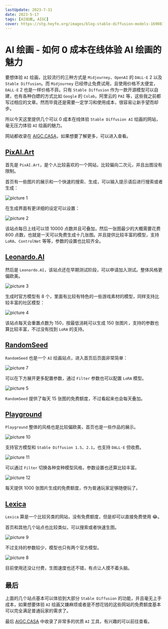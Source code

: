 ```yaml
---
lastUpdate: 2023-7-31
date: 2023-5-17
tags: [AI绘画, AIGC]
cover: https://stg.heyfe.org/images/blog-stable-diffusion-models-1690811336594.png
---
```


# AI 绘画 - 如何 0 成本在线体验 AI 绘画的魅力

要想体验 `AI` 绘画，比较流行的三种方式是 `Midjourney`、`OpenAI` 的 `DALL·E` 2 以及 `Stable Diffusion`。而 `Midjourney` 已经停止免费试用，且使用价格不太便宜，`DALL·E` 2 也是一样价格不菲。只有 `Stable Diffusion` 作为一款开源模型可以自建，也有各种白嫖的方式比如 `Google` 的 `Colab`，阿里云的 `PAI` 等，这些我之前都写过相应的文章。然而毕竟还是需要一定学习和使用成本，很容易让新手望而却步。

所以今天这里提供几个可以 0 成本在线体验 `Stable Diffusion AI` 绘画的网站，毫无压力体验 `AI` 绘画的魅力。

网站都收录在 [AIGC.CASA](https://www.aigc.casa/)，如果想要了解更多，可以进入查看。

## [PixAI.Art](https://pixai.art/)

首先是 `PixAI.Art`，是个人比较喜欢的一个网站，比较偏向二次元，并且出图没有限制。

首页有一些图片的展示和一个快速的搜索、生成，可以输入提示语后进行搜索或者生成：

![picture 1](https://stg.heyfe.org/images/wip-stable-diffusion-free-playgrounds-1684329822079.png)

在生成界面有更详细的设定可以设置：

![picture 2](https://stg.heyfe.org/images/wip-stable-diffusion-free-playgrounds-1684329901255.png)

该站点每日上线可以领 10000 点数并且可叠加，然后一张图最少的大概需要花费 800 点数，也就是一天可以免费生成十几张图。并且提供比较丰富的模型，支持 `LoRA`、`ControlNet` 等等，参数的设置也比较齐全。

## [Leonardo.AI](https://leonardo.ai/)

然后是 `Leonardo.AI`，该站点还在早期测试阶段，可以申请加入测试。整体风格更偏欧美。

![picture 3](https://stg.heyfe.org/images/wip-stable-diffusion-free-playgrounds-1684331731303.png)

生成时官方模型有 8 个，里面有比较有特色的一些游戏素材的模型，同样支持比较丰富的社区模型：

![picture 4](https://stg.heyfe.org/images/wip-stable-diffusion-free-playgrounds-1684332122387.png)

该站点每天会重置点数为 150，按最低消耗可以生成 150 张图片，支持的参数也算比较丰富，不过没有找到 `LoRA` 的支持。

## [RandomSeed](https://randomseed.co/?via=zero)

`RandomSeed` 也是一个 `AI` 绘画站点，进入首页后页面非常简单：

![picture 7](https://stg.heyfe.org/images/wip-stable-diffusion-free-playgrounds-1684332548155.png)

可以在下方展开更多配置参数，通过 `Filter` 参数也可以配置 `LoRA` 模型。

![picture 5](https://stg.heyfe.org/images/wip-stable-diffusion-free-playgrounds-1684332475025.png)

`RandomSeed` 提供了每天 15 张图的免费额度，不过看起来也会每天叠加。

## [Playground](https://playgroundai.com/)

`Playground` 整体的风格也是比较偏欧美，首页也是一些作品的展示。

![picture 10](https://stg.heyfe.org/images/wip-stable-diffusion-free-playgrounds-1684333447906.png)

支持官方模型和 `Stable Diffusion 1.5`、`2.1`，也支持 `DALL·E` 但收费。

![picture 11](https://stg.heyfe.org/images/wip-stable-diffusion-free-playgrounds-1684333588426.png)

可以通过 `Filter` 切换各种变种模型风格，参数设置也还算比较丰富。

![picture 12](https://stg.heyfe.org/images/wip-stable-diffusion-free-playgrounds-1684333655185.png)

每天提供 1000 张图片生成的免费额度，作为普通玩家足够随便玩了。

## [Lexica](https://lexica.art/)

`Lexica` 算是一个比较另类的网站，没有免费额度，但是却可以直接免费使用 😂。

首页和其他几个站点也比较类似，可以搜索或者快速生图。

![picture 9](https://stg.heyfe.org/images/wip-stable-diffusion-free-playgrounds-1684333109712.png)

不过支持的参数较少，模型也只有两个官方模型。

![picture 8](https://stg.heyfe.org/images/wip-stable-diffusion-free-playgrounds-1684333092700.png)

目前使用还没让付费，生图速度也还不错，有点让人摸不着头脑。

## 最后

上面的几个站点基本可以体验到大部分 `Stable Diffusion` 的功能，并且毫无上手成本，如果想要体验 `AI` 绘画又嫌麻烦或者是不想花钱的这些网站的免费额度基本可以完全满足普通玩家的需求了。

最后 [AIGC.CASA](https://www.aigc.casa/) 中收录了非常多的优质 `AI` 工具，有兴趣的可以前往查看。
